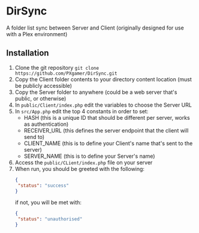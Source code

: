 # DirSync
A folder list sync between Server and Client (originally designed for use with a Plex environment)

## Installation

1. Clone the git repository `git clone https://github.com/PXgamer/DirSync.git`
2. Copy the Client folder contents to your directory content location (must be publicly accessible)
3. Copy the Server folder to anywhere (could be a web server that's public, or otherwise)
4. In `public/Client/index.php` edit the variables to choose the Server URL
5. In `src/App.php` edit the top 4 constants in order to set:
    - HASH (this is a unique ID that should be different per server, works as authentication)
    - RECEIVER_URL (this defines the server endpoint that the client will send to)
    - CLIENT_NAME (this is to define your Client's name that's sent to the server)
    - SERVER_NAME (this is to define your Server's name)
7. Access the `public/CLient/index.php` file on your server
8. When run, you should be greeted with the following:
   ```json
   {
    "status": "success"
   }
   ```
   if not, you will be met with:
   ```json
   {
    "status": "unauthorised"
   }
   ```
